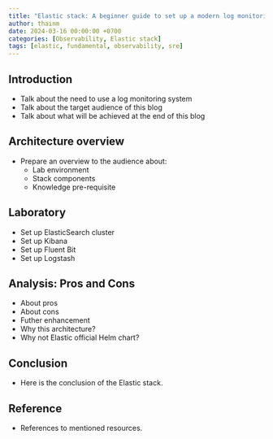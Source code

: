 ```yaml
---
title: "Elastic stack: A beginner guide to set up a modern log monitoring system"
author: thainm
date: 2024-03-16 00:00:00 +0700
categories: [Observability, Elastic stack]
tags: [elastic, fundamental, observability, sre]
---
```


## Introduction
- Talk about the need to use a log monitoring system
- Talk about the target audience of this blog
- Talk about what will be achieved at the end of this blog

## Architecture overview
- Prepare an overview to the audience about:
  - Lab environment
  - Stack components
  - Knowledge pre-requisite

## Laboratory
- Set up ElasticSearch cluster
- Set up Kibana
- Set up Fluent Bit
- Set up Logstash

## Analysis: Pros and Cons
- About pros
- About cons
- Futher enhancement
- Why this architecture?
- Why not Elastic official Helm chart?

## Conclusion
- Here is the conclusion of the Elastic stack.

## Reference
- References to mentioned resources.

